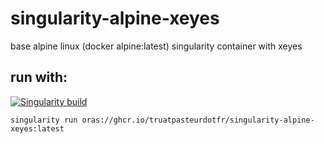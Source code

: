 # singularity-alpine-xeyes
base alpine linux (docker alpine:latest) singularity container with xeyes

## run with:
[![Singularity build](https://github.com/truatpasteurdotfr/singularity-alpine-xeyes/actions/workflows/manual-singularity-publish.yml/badge.svg)](https://github.com/truatpasteurdotfr/singularity-alpine-xeyes/actions/workflows/manual-singularity-publish.yml)

```
singularity run oras://ghcr.io/truatpasteurdotfr/singularity-alpine-xeyes:latest
```

